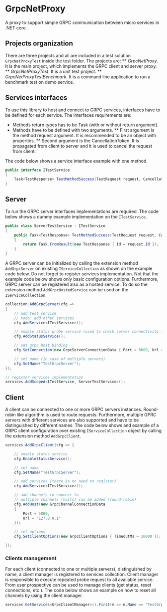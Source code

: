 # GrpcNetProxy

A proxy to support simple GRPC communication between micro services in .NET core.


## Projects organization

There are three projects and all are included in a test solution `GrpcNetProxyTest` inside the test folder. The projects are:
** *GrpcNetProxy*. It is the main project, which implements the GRPC client and server proxy.
** *GrpcNetProxyTest*. It is a unit test project.
** *GrpcNetProxyTestBenchmark*. It is a command line application to run a benchmark test on demo service.


## Services interfaces

To use this library to host and connect to GRPC services, interfaces have to be defined for each service. The interfaces requirements are:
* Methods return types has to be Task (with or without return argument).
* Methods have to be defined with two arguments.
** First argument is the method request argument. It is recommended to be an object with properties.
** Second argument is the CancellationToken. It is propagated from client to server and it is used to cancel the request from client.

The code below shows a service interface example with one method.

~~~cs
public interface ITestService
{
	Task<TestResponse> TestMethodSuccess(TestRequest request, CancellationToken token = default);	
}
~~~


## Server 

To run the GRPC server interfaces implementations are required. The code below shows a dummy example implementation on the `ITestService`.

~~~cs
public class ServerTestService : ITestService
{
	public Task<TestResponse> TestMethodSuccess(TestRequest request, CancellationToken token = default)
	{
		return Task.FromResult(new TestResponse { Id = request.Id });
	}
}
~~~

A GRPC server can be  initialized by calling the extension method `AddGrpcServer` on existing `IServiceCollection` as shown on the example code below. Do not forget to register services implementation. Not that the example code below shows only basic configuration options. Furthermore, GRPC server can be registered also as a hosted service. To do so the extension method `AddGrpcHostedService` can be used on the `IServiceCollection`.

~~~cs
collection.AddGrpcServer(cfg =>
{
	// add test service
	// todo: add other services
	cfg.AddService<ITestService>();

	// enable status probe service (used to check server connectivity from clients)
	cfg.AddStatusService();

	// set grpc host binding 
	cfg.SetConnection(new GrpcServerConnectionData { Port = 5000, Url = "127.0.0.1" });

	// set name (in case of multiple servers).
	cfg.SetName("TestGrpcServer");
});

// register services implementation
services.AddScoped<ITestService, ServerTestService>();
~~~


## Client

A client can be connected to one or more GRPC servers instances. Round-robin like algorithm is used to route requests. Furthermore, multiple GPRC servers with different services are also supported and have to be distinguished by different names. The code below shows and example of a GRPC client configuration over existing `IServiceCollection` object by calling the extension method `AddGrpcClient`.

~~~cs
services.AddGrpcClient(cfg => {

	// enable status service 
	cfg.EnableStatusService();

	// set name 
	cfg.SetName("TestGrpcServer");

	// add services (there is no need to register)
	cfg.AddService<ITestService>();

	// add channels to connect to
	// multiple channels (hosts) can be added (round-robin)
	cfg.AddHost(new GrpcChannelConnectionData
	{
		Port = 5000,
		Url = "127.0.0.1"
	});

	// set options 
	cfg.SetClientOptions(new GrpcClientOptions { TimeoutMs = 10000 });

});
~~~


### Clients management

For each client (connected to one or multiple servers), distinguished by name, a client manager is registered to services collection. Client manager is responsible to execute repeated probe request to all available service. From user prospective can be used to manage clients (get status, reset connections, etc.). The code below shows an example on how to reset all channels by using the client manager.

~~~cs
services.GetServices<GrpcClientManager>().First(m => m.Name == "TestGrpcServer").ResetChannels();
~~~
